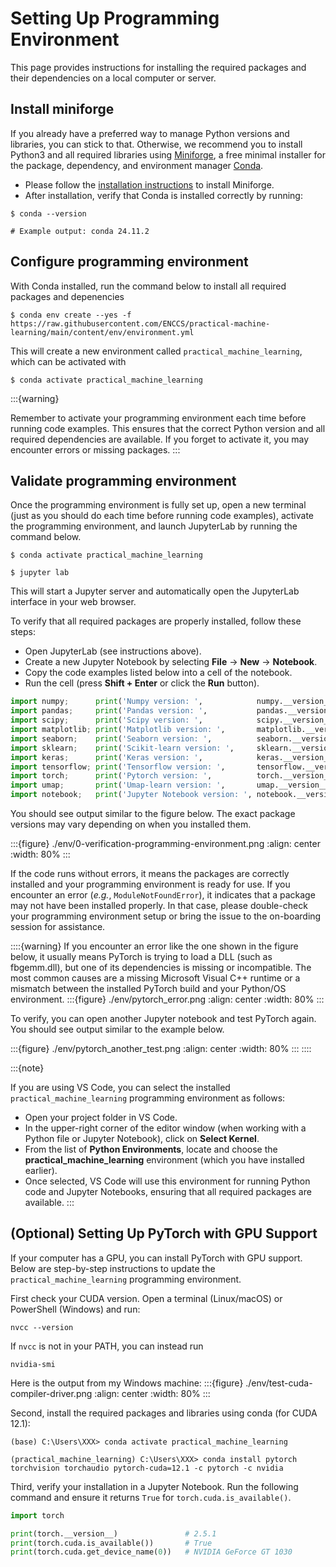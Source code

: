 # Setting Up Programming Environment



This page provides instructions for installing the required packages and their dependencies on a local computer or server.



## Install miniforge


If you already have a preferred way to manage Python versions and libraries, you can stick to that. Otherwise, we recommend you to install Python3 and all required libraries using [Miniforge](https://conda-forge.org/download/), a free minimal installer for the package, dependency, and environment manager [Conda](https://docs.conda.io/en/latest/index.html).
- Please follow the [installation instructions](https://conda-forge.org/download/) to install Miniforge.
- After installation, verify that Conda is installed correctly by running:
```console
$ conda --version

# Example output: conda 24.11.2
```



## Configure programming environment


With Conda installed, run the command below to install all required packages and depenencies
```console
$ conda env create --yes -f https://raw.githubusercontent.com/ENCCS/practical-machine-learning/main/content/env/environment.yml
```

This will create a new environment called ``practical_machine_learning``, which can be activated with 
```console
$ conda activate practical_machine_learning
```

:::{warning}

Remember to activate your programming environment each time before running code examples. This ensures that the correct Python version and all required dependencies are available. If you forget to activate it, you may encounter errors or missing packages.
:::



## Validate programming environment


Once the programming environment is fully set up, open a new terminal (just as you should do each time before running code examples), activate the programming environment, and launch JupyterLab by running the command below.
```console
$ conda activate practical_machine_learning

$ jupyter lab
```

This will start a Jupyter server and automatically open the JupyterLab interface in your web browser.

To verify that all required packages are properly installed, follow these steps:
- Open JupyterLab (see instructions above).
- Create a new Jupyter Notebook by selecting **File** → **New** → **Notebook**.
- Copy the code examples listed below into a cell of the notebook.
- Run the cell (press **Shift + Enter** or click the **Run** button).

```python
import numpy;      print('Numpy version: ',            numpy.__version__)
import pandas;     print('Pandas version: ',           pandas.__version__)
import scipy;      print('Scipy version: ',            scipy.__version__)
import matplotlib; print('Matplotlib version: ',       matplotlib.__version__)
import seaborn;    print('Seaborn version: ',          seaborn.__version__)
import sklearn;    print('Scikit-learn version: ',     sklearn.__version__)
import keras;      print('Keras version: ',            keras.__version__)
import tensorflow; print('Tensorflow version: ',       tensorflow.__version__)
import torch;      print('Pytorch version: ',          torch.__version__)
import umap;       print('Umap-learn version: ',       umap.__version__)
import notebook;   print('Jupyter Notebook version: ', notebook.__version__)
```

You should see output similar to the figure below. The exact package versions may vary depending on when you installed them.

:::{figure} ./env/0-verification-programming-environment.png
:align: center
:width: 80%
:::

If the code runs without errors, it means the packages are correctly installed and your programming environment is ready for use. If you encounter an error (*e.g.*, ``ModuleNotFoundError``), it indicates that a package may not have been installed properly. In that case, please double-check your programming environment setup or bring the issue to the on-boarding session for assistance.

::::{warning}
If you encounter an error like the one shown in the figure below, it usually means PyTorch is trying to load a DLL (such as fbgemm.dll), but one of its dependencies is missing or incompatible. The most common causes are a missing Microsoft Visual C++ runtime or a mismatch between the installed PyTorch build and your Python/OS environment.
:::{figure} ./env/pytorch_error.png
:align: center
:width: 80%
:::

To verify, you can open another Jupyter notebook and test PyTorch again. You should see output similar to the example below.

:::{figure} ./env/pytorch_another_test.png
:align: center
:width: 80%
:::
::::


:::{note}

If you are using VS Code, you can select the installed ``practical_machine_learning`` programming environment as follows:
- Open your project folder in VS Code.
- In the upper-right corner of the editor window (when working with a Python file or Jupyter Notebook), click on **Select Kernel**.
- From the list of **Python Environments**, locate and choose the **practical_machine_learning** environment (which you have installed earlier).
- Once selected, VS Code will use this environment for running Python code and Jupyter Notebooks, ensuring that all required packages are available.
:::



## (Optional) Setting Up PyTorch with GPU Support


If your computer has a GPU, you can install PyTorch with GPU support. Below are step-by-step instructions to update the `practical_machine_learning` programming environment.


First check your CUDA version.
Open a terminal (Linux/macOS) or PowerShell (Windows) and run:
```shell
nvcc --version
```
If `nvcc` is not in your PATH, you can instead run
```shell
nvidia-smi
```
Here is the output from my Windows machine:
:::{figure} ./env/test-cuda-compiler-driver.png
:align: center
:width: 80%
:::


Second, install the required packages and libraries using conda (for CUDA 12.1):
```shell
(base) C:\Users\XXX> conda activate practical_machine_learning

(practical_machine_learning) C:\Users\XXX> conda install pytorch torchvision torchaudio pytorch-cuda=12.1 -c pytorch -c nvidia
```


Third, verify your installation in a Jupyter Notebook. Run the following command and ensure it returns `True` for `torch.cuda.is_available()`.
```python
import torch

print(torch.__version__)               # 2.5.1
print(torch.cuda.is_available())       # True
print(torch.cuda.get_device_name(0))   # NVIDIA GeForce GT 1030
```